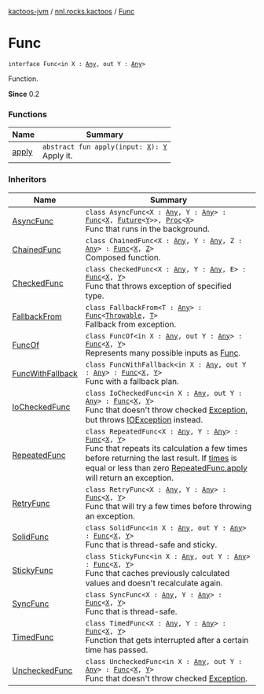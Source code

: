 [kactoos-jvm](../../index.md) / [nnl.rocks.kactoos](../index.md) / [Func](./index.md)

# Func

`interface Func<in X : `[`Any`](https://kotlinlang.org/api/latest/jvm/stdlib/kotlin/-any/index.html)`, out Y : `[`Any`](https://kotlinlang.org/api/latest/jvm/stdlib/kotlin/-any/index.html)`>`

Function.

**Since**
0.2

### Functions

| Name | Summary |
|---|---|
| [apply](apply.md) | `abstract fun apply(input: `[`X`](index.md#X)`): `[`Y`](index.md#Y)<br>Apply it. |

### Inheritors

| Name | Summary |
|---|---|
| [AsyncFunc](../../nnl.rocks.kactoos.func/-async-func/index.md) | `class AsyncFunc<X : `[`Any`](https://kotlinlang.org/api/latest/jvm/stdlib/kotlin/-any/index.html)`, Y : `[`Any`](https://kotlinlang.org/api/latest/jvm/stdlib/kotlin/-any/index.html)`> : `[`Func`](./index.md)`<`[`X`](../../nnl.rocks.kactoos.func/-async-func/index.md#X)`, `[`Future`](http://docs.oracle.com/javase/8/docs/api/java/util/concurrent/Future.html)`<`[`Y`](../../nnl.rocks.kactoos.func/-async-func/index.md#Y)`>>, `[`Proc`](../-proc/index.md)`<`[`X`](../../nnl.rocks.kactoos.func/-async-func/index.md#X)`>`<br>Func that runs in the background. |
| [ChainedFunc](../../nnl.rocks.kactoos.func/-chained-func/index.md) | `class ChainedFunc<X : `[`Any`](https://kotlinlang.org/api/latest/jvm/stdlib/kotlin/-any/index.html)`, Y : `[`Any`](https://kotlinlang.org/api/latest/jvm/stdlib/kotlin/-any/index.html)`, Z : `[`Any`](https://kotlinlang.org/api/latest/jvm/stdlib/kotlin/-any/index.html)`> : `[`Func`](./index.md)`<`[`X`](../../nnl.rocks.kactoos.func/-chained-func/index.md#X)`, `[`Z`](../../nnl.rocks.kactoos.func/-chained-func/index.md#Z)`>`<br>Composed function. |
| [CheckedFunc](../../nnl.rocks.kactoos.func/-checked-func/index.md) | `class CheckedFunc<X : `[`Any`](https://kotlinlang.org/api/latest/jvm/stdlib/kotlin/-any/index.html)`, Y : `[`Any`](https://kotlinlang.org/api/latest/jvm/stdlib/kotlin/-any/index.html)`, E> : `[`Func`](./index.md)`<`[`X`](../../nnl.rocks.kactoos.func/-checked-func/index.md#X)`, `[`Y`](../../nnl.rocks.kactoos.func/-checked-func/index.md#Y)`>`<br>Func that throws exception of specified type. |
| [FallbackFrom](../../nnl.rocks.kactoos.scalar/-fallback-from/index.md) | `class FallbackFrom<T : `[`Any`](https://kotlinlang.org/api/latest/jvm/stdlib/kotlin/-any/index.html)`> : `[`Func`](./index.md)`<`[`Throwable`](https://kotlinlang.org/api/latest/jvm/stdlib/kotlin/-throwable/index.html)`, `[`T`](../../nnl.rocks.kactoos.scalar/-fallback-from/index.md#T)`>`<br>Fallback from exception. |
| [FuncOf](../../nnl.rocks.kactoos.func/-func-of/index.md) | `class FuncOf<in X : `[`Any`](https://kotlinlang.org/api/latest/jvm/stdlib/kotlin/-any/index.html)`, out Y : `[`Any`](https://kotlinlang.org/api/latest/jvm/stdlib/kotlin/-any/index.html)`> : `[`Func`](./index.md)`<`[`X`](../../nnl.rocks.kactoos.func/-func-of/index.md#X)`, `[`Y`](../../nnl.rocks.kactoos.func/-func-of/index.md#Y)`>`<br>Represents many possible inputs as [Func](./index.md). |
| [FuncWithFallback](../../nnl.rocks.kactoos.func/-func-with-fallback/index.md) | `class FuncWithFallback<in X : `[`Any`](https://kotlinlang.org/api/latest/jvm/stdlib/kotlin/-any/index.html)`, out Y : `[`Any`](https://kotlinlang.org/api/latest/jvm/stdlib/kotlin/-any/index.html)`> : `[`Func`](./index.md)`<`[`X`](../../nnl.rocks.kactoos.func/-func-with-fallback/index.md#X)`, `[`Y`](../../nnl.rocks.kactoos.func/-func-with-fallback/index.md#Y)`>`<br>Func with a fallback plan. |
| [IoCheckedFunc](../../nnl.rocks.kactoos.func/-io-checked-func/index.md) | `class IoCheckedFunc<in X : `[`Any`](https://kotlinlang.org/api/latest/jvm/stdlib/kotlin/-any/index.html)`, out Y : `[`Any`](https://kotlinlang.org/api/latest/jvm/stdlib/kotlin/-any/index.html)`> : `[`Func`](./index.md)`<`[`X`](../../nnl.rocks.kactoos.func/-io-checked-func/index.md#X)`, `[`Y`](../../nnl.rocks.kactoos.func/-io-checked-func/index.md#Y)`>`<br>Func that doesn't throw checked [Exception](https://kotlinlang.org/api/latest/jvm/stdlib/kotlin/-exception/index.html), but throws [IOException](http://docs.oracle.com/javase/8/docs/api/java/io/IOException.html) instead. |
| [RepeatedFunc](../../nnl.rocks.kactoos.func/-repeated-func/index.md) | `class RepeatedFunc<X : `[`Any`](https://kotlinlang.org/api/latest/jvm/stdlib/kotlin/-any/index.html)`, Y : `[`Any`](https://kotlinlang.org/api/latest/jvm/stdlib/kotlin/-any/index.html)`> : `[`Func`](./index.md)`<`[`X`](../../nnl.rocks.kactoos.func/-repeated-func/index.md#X)`, `[`Y`](../../nnl.rocks.kactoos.func/-repeated-func/index.md#Y)`>`<br>Func that repeats its calculation a few times before returning the last result. If [times](#) is equal or less than zero [RepeatedFunc.apply](../../nnl.rocks.kactoos.func/-repeated-func/apply.md) will return an exception. |
| [RetryFunc](../../nnl.rocks.kactoos.func/-retry-func/index.md) | `class RetryFunc<X : `[`Any`](https://kotlinlang.org/api/latest/jvm/stdlib/kotlin/-any/index.html)`, Y : `[`Any`](https://kotlinlang.org/api/latest/jvm/stdlib/kotlin/-any/index.html)`> : `[`Func`](./index.md)`<`[`X`](../../nnl.rocks.kactoos.func/-retry-func/index.md#X)`, `[`Y`](../../nnl.rocks.kactoos.func/-retry-func/index.md#Y)`>`<br>Func that will try a few times before throwing an exception. |
| [SolidFunc](../../nnl.rocks.kactoos.func/-solid-func/index.md) | `class SolidFunc<in X : `[`Any`](https://kotlinlang.org/api/latest/jvm/stdlib/kotlin/-any/index.html)`, out Y : `[`Any`](https://kotlinlang.org/api/latest/jvm/stdlib/kotlin/-any/index.html)`> : `[`Func`](./index.md)`<`[`X`](../../nnl.rocks.kactoos.func/-solid-func/index.md#X)`, `[`Y`](../../nnl.rocks.kactoos.func/-solid-func/index.md#Y)`>`<br>Func that is thread-safe and sticky. |
| [StickyFunc](../../nnl.rocks.kactoos.func/-sticky-func/index.md) | `class StickyFunc<in X : `[`Any`](https://kotlinlang.org/api/latest/jvm/stdlib/kotlin/-any/index.html)`, out Y : `[`Any`](https://kotlinlang.org/api/latest/jvm/stdlib/kotlin/-any/index.html)`> : `[`Func`](./index.md)`<`[`X`](../../nnl.rocks.kactoos.func/-sticky-func/index.md#X)`, `[`Y`](../../nnl.rocks.kactoos.func/-sticky-func/index.md#Y)`>`<br>Func that caches previously calculated values and doesn't recalculate again. |
| [SyncFunc](../../nnl.rocks.kactoos.func/-sync-func/index.md) | `class SyncFunc<X : `[`Any`](https://kotlinlang.org/api/latest/jvm/stdlib/kotlin/-any/index.html)`, Y : `[`Any`](https://kotlinlang.org/api/latest/jvm/stdlib/kotlin/-any/index.html)`> : `[`Func`](./index.md)`<`[`X`](../../nnl.rocks.kactoos.func/-sync-func/index.md#X)`, `[`Y`](../../nnl.rocks.kactoos.func/-sync-func/index.md#Y)`>`<br>Func that is thread-safe. |
| [TimedFunc](../../nnl.rocks.kactoos.func/-timed-func/index.md) | `class TimedFunc<X : `[`Any`](https://kotlinlang.org/api/latest/jvm/stdlib/kotlin/-any/index.html)`, Y : `[`Any`](https://kotlinlang.org/api/latest/jvm/stdlib/kotlin/-any/index.html)`> : `[`Func`](./index.md)`<`[`X`](../../nnl.rocks.kactoos.func/-timed-func/index.md#X)`, `[`Y`](../../nnl.rocks.kactoos.func/-timed-func/index.md#Y)`>`<br>Function that gets interrupted after a certain time has passed. |
| [UncheckedFunc](../../nnl.rocks.kactoos.func/-unchecked-func/index.md) | `class UncheckedFunc<in X : `[`Any`](https://kotlinlang.org/api/latest/jvm/stdlib/kotlin/-any/index.html)`, out Y : `[`Any`](https://kotlinlang.org/api/latest/jvm/stdlib/kotlin/-any/index.html)`> : `[`Func`](./index.md)`<`[`X`](../../nnl.rocks.kactoos.func/-unchecked-func/index.md#X)`, `[`Y`](../../nnl.rocks.kactoos.func/-unchecked-func/index.md#Y)`>`<br>Func that doesn't throw checked [Exception](https://kotlinlang.org/api/latest/jvm/stdlib/kotlin/-exception/index.html). |
